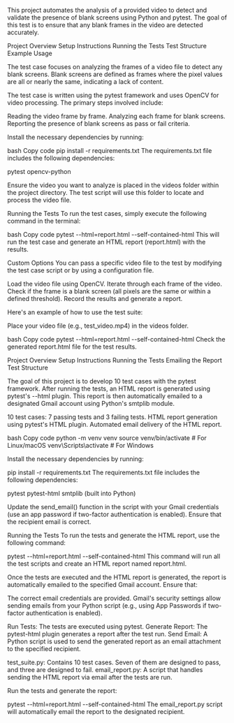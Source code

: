 <!--Task1: Video Analysis Automation with pytest -->
This project automates the analysis of a provided video to detect and validate the presence of blank screens using Python and pytest. The goal of this test is to ensure that any blank frames in the video are detected accurately.

<!-- Table of Contents -->
Project Overview
Setup Instructions
Running the Tests
Test Structure
Example Usage

<!-- Project Overview -->
The test case focuses on analyzing the frames of a video file to detect any blank screens. Blank screens are defined as frames where the pixel values are all or nearly the same, indicating a lack of content.

The test case is written using the pytest framework and uses OpenCV for video processing. The primary steps involved include:

Reading the video frame by frame.
Analyzing each frame for blank screens.
Reporting the presence of blank screens as pass or fail criteria.

<!-- Install Required Packages -->
Install the necessary dependencies by running:

bash
Copy code
pip install -r requirements.txt
The requirements.txt file includes the following dependencies:

pytest
opencv-python

<!-- Prepare the Video for Analysis -->
Ensure the video you want to analyze is placed in the videos folder within the project directory. The test script will use this folder to locate and process the video file.

Running the Tests
To run the test cases, simply execute the following command in the terminal:

bash
Copy code
pytest --html=report.html --self-contained-html
This will run the test case and generate an HTML report (report.html) with the results.

Custom Options
You can pass a specific video file to the test by modifying the test case script or by using a configuration file.

<!-- Test Workflow: -->
Load the video file using OpenCV.
Iterate through each frame of the video.
Check if the frame is a blank screen (all pixels are the same or within a defined threshold).
Record the results and generate a report.


<!-- Example Usage -->
Here's an example of how to use the test suite:

Place your video file (e.g., test_video.mp4) in the videos folder.

<!-- Run the test using pytest: -->

bash
Copy code
pytest --html=report.html --self-contained-html
Check the generated report.html file for the test results.


<!--Task2: HTML report is generated, email the reports -->

<!-- Table of Contents -->
Project Overview
Setup Instructions
Running the Tests
Emailing the Report
Test Structure

<!-- Project Overview -->
The goal of this project is to develop 10 test cases with the pytest framework. After running the tests, an HTML report is generated using pytest's --html plugin. This report is then automatically emailed to a designated Gmail account using Python's smtplib module.

<!-- Key features: -->

10 test cases: 7 passing tests and 3 failing tests.
HTML report generation using pytest's HTML plugin.
Automated email delivery of the HTML report.

<!-- Create a Virtual Environment (Optional but Recommended) -->

bash
Copy code
python -m venv venv
source venv/bin/activate   # For Linux/macOS
venv\Scripts\activate      # For Windows

<!-- Install Required Packages -->
Install the necessary dependencies by running:


pip install -r requirements.txt
The requirements.txt file includes the following dependencies:

pytest
pytest-html
smtplib (built into Python)

<!-- Configure Email Credentials -->
Update the send_email() function in the script with your Gmail credentials (use an app password if two-factor authentication is enabled). Ensure that the recipient email is correct.

Running the Tests
To run the tests and generate the HTML report, use the following command:

pytest --html=report.html --self-contained-html
This command will run all the test scripts and create an HTML report named report.html.

<!-- Emailing the Report -->
Once the tests are executed and the HTML report is generated, the report is automatically emailed to the specified Gmail account. Ensure that:

The correct email credentials are provided.
Gmail's security settings allow sending emails from your Python script (e.g., using App Passwords if two-factor authentication is enabled).
<!-- How it Works: -->
Run Tests: The tests are executed using pytest.
Generate Report: The pytest-html plugin generates a report after the test run.
Send Email: A Python script is used to send the generated report as an email attachment to the specified recipient.
<!-- Test Structure -->
test_suite.py: Contains 10 test cases. Seven of them are designed to pass, and three are designed to fail.
email_report.py: A script that handles sending the HTML report via email after the tests are run.
<!-- Example Usage -->
Run the tests and generate the report:

pytest --html=report.html --self-contained-html
The email_report.py script will automatically email the report to the designated recipient.